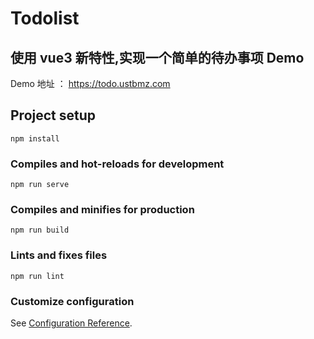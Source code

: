 # Todolist

## 使用 vue3 新特性,实现一个简单的待办事项 Demo

Demo 地址 ： https://todo.ustbmz.com

## Project setup

```
npm install
```

### Compiles and hot-reloads for development

```
npm run serve
```

### Compiles and minifies for production

```
npm run build
```

### Lints and fixes files

```
npm run lint
```

### Customize configuration

See [Configuration Reference](https://cli.vuejs.org/config/).
